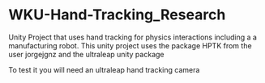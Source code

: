 # WKU-Hand-Tracking_Research
Unity Project that uses hand tracking for physics interactions including a a manufacturing robot. This unity project uses the package HPTK from the user jorgejgnz and the ultraleap unity package

To test it you will need an ultraleap hand tracking camera
